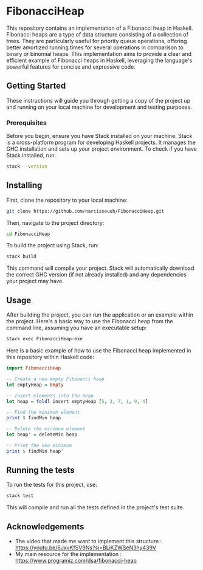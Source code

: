 # FibonacciHeap

This repository contains an implementation of a Fibonacci heap in Haskell. Fibonacci heaps are a type of data structure consisting of a collection of trees. They are particularly useful for priority queue operations, offering better amortized running times for several operations in comparison to binary or binomial heaps. This implementation aims to provide a clear and efficient example of Fibonacci heaps in Haskell, leveraging the language's powerful features for concise and expressive code.

## Getting Started

These instructions will guide you through getting a copy of the project up and running on your local machine for development and testing purposes.

### Prerequisites

Before you begin, ensure you have Stack installed on your machine. Stack is a cross-platform program for developing Haskell projects. It manages the GHC installation and sets up your project environment. To check if you have Stack installed, run:

```bash
stack --version
```

## Installing

First, clone the repository to your local machine:
```bash
git clone https://github.com/narcisseuuh/FibonacciHeap.git
```

Then, navigate to the project directory:

```bash
cd FibonacciHeap
```

To build the project using Stack, run:
```bash
stack build
```

This command will compile your project. Stack will automatically download the correct GHC version (if not already installed) and any dependencies your project may have.

## Usage

After building the project, you can run the application or an example within the project. Here's a basic way to use the Fibonacci heap from the command line, assuming you have an executable setup:
```bash
stack exec FibonacciHeap-exe
```

Here is a basic example of how to use the Fibonacci heap implemented in this repository within Haskell code:

```haskell
import FibonacciHeap

-- Create a new empty Fibonacci heap
let emptyHeap = Empty

-- Insert elements into the heap
let heap = foldl insert emptyHeap [5, 3, 7, 1, 9, 4]

-- Find the minimum element
print $ findMin heap

-- Delete the minimum element
let heap' = deleteMin heap

-- Print the new minimum
print $ findMin heap'
```

## Running the tests

To run the tests for this project, use:

```bash
stack test
```

This will compile and run all the tests defined in the project's test suite.

## Acknowledgements

- The video that made me want to implement this structure : https://youtu.be/6JxvKfSV9Ns?si=BLiKZWSeN3hy439V
- My main resource for the implementation : https://www.programiz.com/dsa/fibonacci-heap